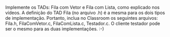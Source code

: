 Implemente os TADs: Fila com Vetor e Fila com Lista, como explicado nos vídeos. A definição do TAD Fila (no arquivo .h) é a mesma para os dois tipos de implementação. Portanto, inclua no Classroom os seguintes arquivos: Fila.h, FilaComVetor.c, FilaComLista.c, Testador.c. O cliente testador pode ser o mesmo para as duas implementações. :-)